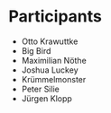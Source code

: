 # Participants

* Otto Krawuttke
* Big Bird
* Maximilian Nöthe
* Joshua Luckey
* Krümmelmonster
* Peter Silie
* Jürgen Klopp
